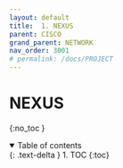 ```yaml
---
layout: default
title:  1. NEXUS
parent: CISCO
grand_parent: NETWORK
nav_order: 3001
# permalink: /docs/PROJECT
---
```

# NEXUS

{:no_toc }

<details open markdown="block">  
  <summary>
    Table of contents
  </summary>
  {: .text-delta }
1. TOC  
{:toc}
</details>
